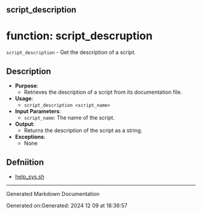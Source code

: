 ## script_description
# function: script_descruption
 `script_description` - Get the description of a script.
## Description
- **Purpose**:
  - Retrieves the description of a script from its documentation file.
- **Usage**: 
  - `script_description <script_name>`
- **Input Parameters**: 
  - `script_name`: The name of the script.
- **Output**: 
  - Returns the description of the script as a string.
- **Exceptions**: 
  - None

## Defniition 

* [help_sys.sh](/bin/shinclude/help_sys.sh/help_sys_sh.md)


---

Generated Markdown Documentation

Generated on:Generated: 2024 12 09 at 18:36:57
